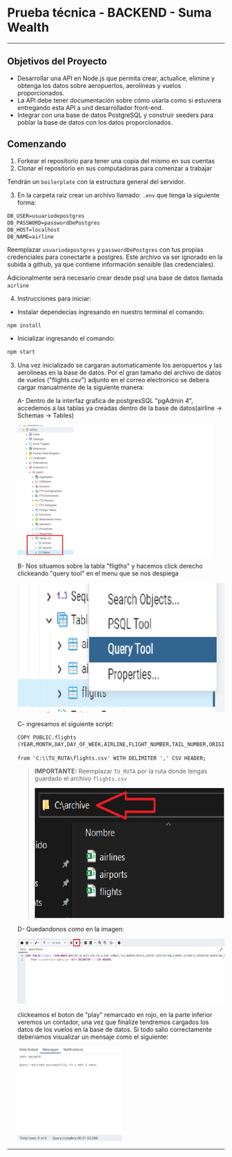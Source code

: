 # Prueba técnica - BACKEND - Suma Wealth

---

## Objetivos del Proyecto

- Desarrollar una API en Node.js que permita crear, actualice, elimine y obtenga los datos sobre aeropuertos, aerolíneas y vuelos proporcionados.
- La API debe tener documentación sobre cómo usarla como si estuviera entregando esta API a und desarrollador front-end.
- Integrar con una base de datos PostgreSQL y construir seeders para poblar la base de datos con los datos proporcionados.

## Comenzando

1.  Forkear el repositorio para tener una copia del mismo en sus cuentas
2.  Clonar el repositorio en sus computadoras para comenzar a trabajar

Tendrán un `boilerplate` con la estructura general del servidor.

3.  En la carpeta raiz crear un archivo llamado: `.env` que tenga la siguiente forma:

```env
DB_USER=usuariodepostgres
DB_PASSWORD=passwordDePostgres
DB_HOST=localhost
DB_NAME=airline
```

Reemplazar `usuariodepostgres` y `passwordDePostgres` con tus propias credenciales para conectarte a postgres. Este archivo va ser ignorado en la subida a github, ya que contiene información sensible (las credenciales).

Adicionalmente será necesario crear desde psql una base de datos llamada `airline`

4.  Instrucciones para iniciar:

- Instalar dependecias ingresando en nuestro terminal el comando:

```bash
npm install
```

- Inicializar ingresando el comando:

```bash
npm start
```

3.  Una vez inicializado se cargaran automaticamente los aeropuertos y las aerolineas en la base de datos.
    Por el gran tamaño del archivo de datos de vuelos ("flights.csv") adjunto en el correo electronico se debera cargar manualmente de la siguiente manera:

    A- Dentro de la interfaz grafica de postgresSQL "pgAdmin 4", accedemos a las tablas ya creadas dentro de la base de datos(airline -> Schemas -> Tables)<p align="left"><img height="300"  src="./src/assets/ScreenShots/tablas.jpg" /><p>

    B- Nos situamos sobre la tabla "fligths" y hacemos click derecho clickeando "query tool" en el menu que se nos despiega<p align="left"><img height="300"  src="./src/Assets/ScreenShots/query tool.jpg" /><p>

    C- ingresamos el siguiente script:

    ```
    COPY PUBLIC.flights (YEAR,MONTH,DAY,DAY_OF_WEEK,AIRLINE,FLIGHT_NUMBER,TAIL_NUMBER,ORIGIN_AIRPORT,DESTINATION_AIRPORT,SCHEDULED_DEPARTURE,DEPARTURE_TIME,DEPARTURE_DELAY,TAXI_OUT,WHEELS_OFF,SCHEDULED_TIME,ELAPSED_TIME,AIR_TIME,DISTANCE,WHEELS_ON,TAXI_IN,SCHEDULED_ARRIVAL,ARRIVAL_TIME,ARRIVAL_DELAY,DIVERTED,CANCELLED,CANCELLATION_REASON,AIR_SYSTEM_DELAY,SECURITY_DELAY,AIRLINE_DELAY,LATE_AIRCRAFT_DELAY,WEATHER_DELAY)

    from 'C:\\TU_RUTA\flights.csv' WITH DELIMITER ',' CSV HEADER;
    ```

    > **IMPORTANTE:** Reemplazar `TU_RUTA` por la ruta donde tengas guardado el archivo `flights.csv`<p align="left"><img height="300"  src="./src/assets/ScreenShots/carpeta.jpg" /><p>

    D- Quedandonos como en la imagen:<p align="left"><img height="150"  src="./src/assets/ScreenShots/pgadmin.jpg" /><p>
    clickeamos el boton de "play" remarcado en rojo, en la parte inferior veremos un contador, una vez que finalize tendremos cargados los datos de los vuelos en la base de datos. Si todo salio correctamente deberiamos visualizar un mensaje como el siguiente:<p align="left"><img height="220"  src="./src/assets/ScreenShots/finish.jpg" /><p>

---
